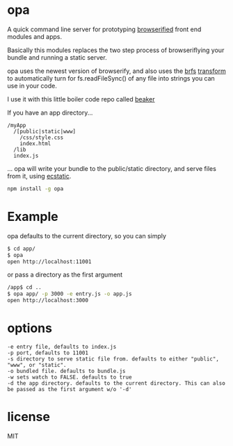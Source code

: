 # opa

A quick command line server for prototyping [browserified](https://github.com/substack/node-browserify) front end modules and apps. 

Basically this modules replaces the two step process of browseriflying your bundle and running a static server.

opa uses the newest version of browserify, and also uses the [brfs](https://github.com/substack/brfs) [transform](https://github.com/substack/node-browserify#btransformtr) to automatically turn for fs.readFileSync() of any file into strings you can use in your code.

I use it with this little boiler code repo called [beaker](https://github.com/nhq/beaker)

If you have an app directory...

```
/myApp
  /[public|static|www]
    /css/style.css
    index.html
  /lib
  index.js
```

... opa will write your bundle to the public/static directory, and serve files from it, using [ecstatic](https://github.com/jesusabdullah/node-ecstatic).

```bash 
npm install -g opa
```
# Example

opa defaults to the current directory, so you can simply
``` bash
$ cd app/
$ opa
open http://localhost:11001
```
or pass a directory as the first argument
```bash
/app$ cd ..
$ opa app/ -p 3000 -e entry.js -o app.js
open http://localhost:3000
```

# options

```
-e entry file, defaults to index.js
-p port, defaults to 11001
-s directory to serve static file from. defaults to either "public", "www", or "static".
-o bundled file. defaults to bundle.js
-w sets watch to FALSE. defaults to true
-d the app directory. defaults to the current directory. This can also be passed as the first argument w/o '-d'
```

# license

MIT

